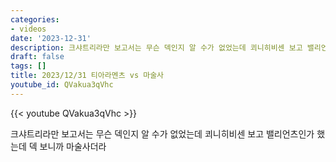 ```yaml
---
categories:
- videos
date: '2023-12-31'
description: 크샤트리라만 보고서는 무슨 덱인지 알 수가 없었는데 쾨니히비센 보고 밸리언츠인가 했는데 덱 보니까 마술사더라
draft: false
tags: []
title: 2023/12/31 티아라멘츠 vs 마술사
youtube_id: QVakua3qVhc
---
```



{{< youtube QVakua3qVhc >}}

크샤트리라만 보고서는 무슨 덱인지 알 수가 없었는데 쾨니히비센 보고 밸리언츠인가 했는데 덱 보니까 마술사더라